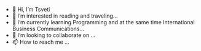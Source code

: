 - 👋 Hi, I’m Tsveti
- 👀 I’m interested in reading and traveling...
- 🌱 I’m currently learning Programming and at the same time International Business Communications...
- 💞️ I’m looking to collaborate on ...
- 📫 How to reach me ...

<!---
ivanovaaa9/ivanovaaa9 is a ✨ special ✨ repository because its `README.md` (this file) appears on your GitHub profile.
You can click the Preview link to take a look at your changes.
--->
